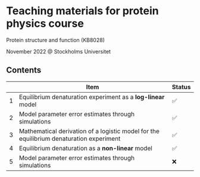 # Teaching materials for protein physics course
Protein structure and function (KB8028)

November 2022 @ Stockholms Universitet

## Contents
| |Item| Status |
|-|-   |-       |
|1|Equilibrium denaturation experiment as a **log-linear** model| &#9989;|
|2|Model parameter error estimates through simulations| &#9989; |
|3|Mathematical derivation of a logistic model for the equilibrium denaturation experiment|&#9989;|
|4|Equilibrium denaturation as a **non-linear** model| &#9989;|
|5|Model parameter error estimates through simulations| &#10060;|
